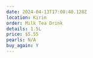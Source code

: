 ```yaml
---
date: 2024-04-13T17:08:40.128Z
location: Kirin
order: Milk Tea Drink
details: 1.5L
price: $5.55
pearls: N/A
buy_again: Y
---
```

